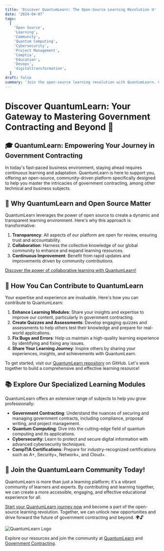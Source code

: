 ```yaml
---
title: 'Discover QuantumLearn: The Open-Source Learning Revolution 🌐'
date: '2024-04-07'
tags:
  [
    'Open Source',
    'Learning',
    'Community',
    'Quantum Computing',
    'Cybersecurity',
    'Project Management',
    'Comptia',
    'Education',
    'Devops',
    'digitaltransformation',
  ]
draft: false
summary: 'Join the open-source learning revolution with QuantumLearn. Contribute, learn, and grow together as we build the ultimate learning resource. Let us create a brighter future through collaborative education! 🚀'
---
```


# Discover QuantumLearn: Your Gateway to Mastering Government Contracting and Beyond 🚀

## 🎓 QuantumLearn: Empowering Your Journey in Government Contracting

In today's fast-paced business environment, staying ahead requires continuous learning and adaptation. QuantumLearn is here to support you, offering an open-source, community-driven platform specifically designed to help you master the intricacies of government contracting, among other technical and business subjects.

## 🌟 Why QuantumLearn and Open Source Matter

QuantumLearn leverages the power of open source to create a dynamic and transparent learning environment. Here's why this approach is transformative:

1. **Transparency**: All aspects of our platform are open for review, ensuring trust and accountability.
2. **Collaboration**: Harness the collective knowledge of our global community to enhance and expand learning resources.
3. **Continuous Improvement**: Benefit from rapid updates and improvements driven by community contributions.

[Discover the power of collaborative learning with QuantumLearn!](https://www.quantumlearn.org/Business/gov-contracting)

## 🤝 How You Can Contribute to QuantumLearn

Your expertise and experience are invaluable. Here's how you can contribute to QuantumLearn:

1. **Enhance Learning Modules**: Share your insights and expertise to improve our content, particularly in government contracting.
2. **Create Quizzes and Assessments**: Develop engaging quizzes and assessments to help others test their knowledge and prepare for real-world applications.
3. **Fix Bugs and Errors**: Help us maintain a high-quality learning experience by identifying and fixing any issues.
4. **Share Your Learning Journey**: Inspire others by sharing your experiences, insights, and achievements with QuantumLearn.

To get started, visit our [QuantumLearn repository](https://github.com/ericdequ/Quantum_Learn.git) on GitHub. Let's work together to build a comprehensive and effective learning resource!

## 📚 Explore Our Specialized Learning Modules

QuantumLearn offers an extensive range of subjects to help you grow professionally:

- **Government Contracting**: Understand the nuances of securing and managing government contracts, including compliance, proposal writing, and project management.
- **Quantum Computing**: Dive into the cutting-edge field of quantum computing and its applications.
- **Cybersecurity**: Learn to protect and secure digital information with advanced cybersecurity techniques.
- **CompTIA Certifications**: Prepare for industry-recognized certifications such as A+, Security+, Network+, and Cloud+.

## 🚀 Join the QuantumLearn Community Today!

QuantumLearn is more than just a learning platform; it's a vibrant community of learners and experts. By contributing and learning together, we can create a more accessible, engaging, and effective educational experience for all.

[Start your QuantumLearn journey now](https://quantumlearn.vercel.app/) and become a part of the open-source learning revolution. Together, we can unlock new opportunities and drive forward the future of government contracting and beyond. 🌍🔓

![QuantumLearn Logo](https://www.quantumlearn.org/logo-rmbg.webp)

Explore our resources and join the community at [QuantumLearn](https://www.quantumlearn.org/Tech) and [Government Contracting](https://www.quantumlearn.org/Business/gov-contracting).